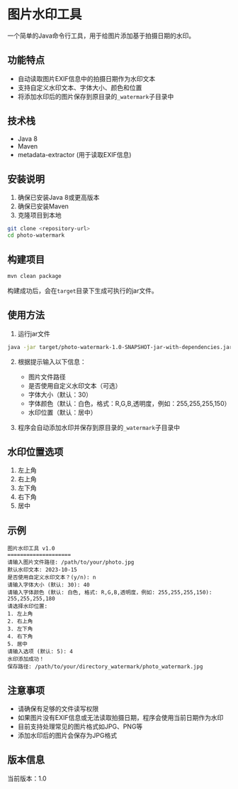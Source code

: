 # 图片水印工具

一个简单的Java命令行工具，用于给图片添加基于拍摄日期的水印。

## 功能特点

- 自动读取图片EXIF信息中的拍摄日期作为水印文本
- 支持自定义水印文本、字体大小、颜色和位置
- 将添加水印后的图片保存到原目录的`_watermark`子目录中

## 技术栈

- Java 8
- Maven
- metadata-extractor (用于读取EXIF信息)

## 安装说明

1. 确保已安装Java 8或更高版本
2. 确保已安装Maven
3. 克隆项目到本地

```bash
git clone <repository-url>
cd photo-watermark
```

## 构建项目

```bash
mvn clean package
```

构建成功后，会在`target`目录下生成可执行的jar文件。

## 使用方法

1. 运行jar文件

```bash
java -jar target/photo-watermark-1.0-SNAPSHOT-jar-with-dependencies.jar
```

2. 根据提示输入以下信息：
   - 图片文件路径
   - 是否使用自定义水印文本（可选）
   - 字体大小（默认：30）
   - 字体颜色（默认：白色，格式：R,G,B,透明度，例如：255,255,255,150）
   - 水印位置（默认：居中）

3. 程序会自动添加水印并保存到原目录的`_watermark`子目录中

## 水印位置选项

1. 左上角
2. 右上角
3. 左下角
4. 右下角
5. 居中

## 示例

```
图片水印工具 v1.0
====================
请输入图片文件路径: /path/to/your/photo.jpg
默认水印文本: 2023-10-15
是否使用自定义水印文本？(y/n): n
请输入字体大小 (默认: 30): 40
请输入字体颜色 (默认: 白色, 格式: R,G,B,透明度，例如: 255,255,255,150): 255,255,255,180
请选择水印位置:
1. 左上角
2. 右上角
3. 左下角
4. 右下角
5. 居中
请输入选项 (默认: 5): 4
水印添加成功！
保存路径: /path/to/your/directory_watermark/photo_watermark.jpg
```

## 注意事项

- 请确保有足够的文件读写权限
- 如果图片没有EXIF信息或无法读取拍摄日期，程序会使用当前日期作为水印
- 目前支持处理常见的图片格式如JPG、PNG等
- 添加水印后的图片会保存为JPG格式

## 版本信息

当前版本：1.0